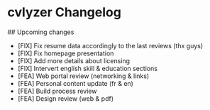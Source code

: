# cvlyzer Changelog

## Upcoming changes

* [FIX] Fix resume data accordingly to the last reviews (thx guys)
* [FIX] Fix homepage presentation
* [FIX] Add more details about licensing
* [FIX] Intervert english skill & education sections
* [FEA] Web portal review (networking & links)
* [FEA] Personal content update (fr & en)
* [FEA] Build process review
* [FEA] Design review (web & pdf)
